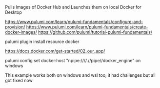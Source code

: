 Pulls Images of Docker Hub and Launches them on local Docker for Desktop

https://www.pulumi.com/learn/pulumi-fundamentals/configure-and-provision/
https://www.pulumi.com/learn/pulumi-fundamentals/create-docker-images/
https://github.com/pulumi/tutorial-pulumi-fundamentals/

pulumi plugin install resource docker


https://docs.docker.com/get-started/02_our_app/

pulumi config set docker:host "npipe:////.//pipe//docker_engine" 
on windows

This example works both on windows and wsl too, it  had challenges but all got fixed now
